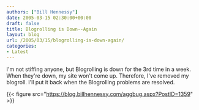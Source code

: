 ```yaml
---
authors: ["Bill Hennessy"]
date: 2005-03-15 02:30:00+00:00
draft: false
title: Blogrolling is Down--Again
layout: blog
url: /2005/03/15/blogrolling-is-down-again/
categories:
- Latest
---
```


I'm not stiffing anyone, but Blogrolling is down for the 3rd time in a week. When they're down, my site won't come up. Therefore, I've removed my blogroll. I'll put it back when the Blogrolling problems are resolved. 

{{< figure src="https://blog.billhennessy.com/aggbug.aspx?PostID=1359" >}}

